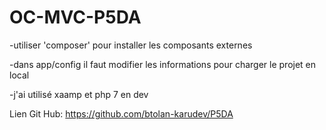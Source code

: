 # OC-MVC-P5DA

-utiliser 'composer' pour installer les composants externes

-dans app/config  il faut modifier les informations pour charger le projet en local

-j'ai utilisé xaamp et php 7 en dev


Lien Git Hub:
https://github.com/btolan-karudev/P5DA
